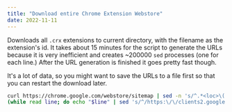```yaml
---
title: "Download entire Chrome Extension Webstore"
date: 2022-11-11
---
```


Downloads all `.crx` extensions to current directory, with the filename as the extension's id. It takes about 15 minutes for the script to generate the URLs because it is very inefficient and creates ~200000 `sed` processes (one for each line.) After the URL generation is finished it goes pretty fast though.

It's a lot of data, so you might want to save the URLs to a file first so that you can restart the download later.

```bash
curl https://chrome.google.com/webstore/sitemap | sed -n 's/^.*<loc>\(.*\)<\/loc>.*$/\1/p' | recode html..ascii | aria2c -i -;
(while read line; do echo "$line" | sed 's/^/https:\/\/clients2.google.com\/service\/update2\/crx\?response=redirect\&os=win\&arch=x64\&os_arch=x86_64\&nacl_arch=x86-64\&prod=chromiumcrx\&prodchannel=beta\&prodversion=79.0.3945.53\&lang=ru\&acceptformat=crx3\&x=id%3D/g;s/$/%26installsource%3Dondemand%26uc\n out='"$line"'\.crx/'; done < <(cat sitemap* | sed -n 's/^.*<loc>\(.*\)<\/loc>.*$/\1/p' | awk -F / '{print $NF}' | sort -u | shuf)) | aria2c -x 16 -i -;
```
